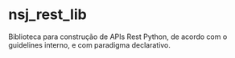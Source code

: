 # nsj_rest_lib
Biblioteca para construção de APIs Rest Python, de acordo com o guidelines interno, e com paradigma declarativo.
